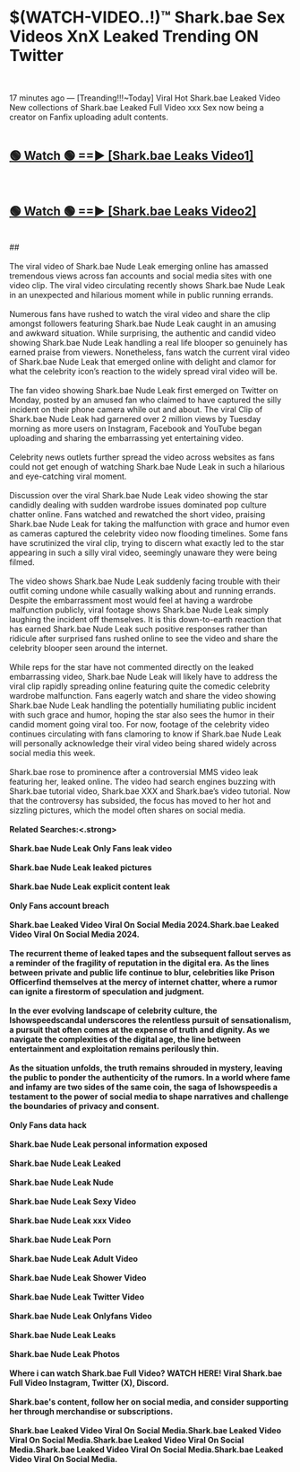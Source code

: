 # $(WATCH-VIDEO..!)™ Shark.bae Sex Videos XnX Leaked Trending ON Twitter<br>
<br>

17 minutes ago — [Treanding!!!~Today] Viral Hot Shark.bae Leaked Video New collections of Shark.bae Leaked Full Video xxx Sex now being a creator on Fanfix uploading adult contents.
<br>
 <br>

##  <a href="https://best2vid.blogspot.com?title=Shark.bae">🟢 Watch 🟢 ==► [Shark.bae Leaks Video1]</a><br>
  <br>

##  <a href="https://best2vid.blogspot.com?title=Shark.bae">🟢 Watch 🟢 ==► [Shark.bae Leaks Video2]</a><br>
  <br>
  ##
  <br>
  <br>
The viral video of Shark.bae Nude Leak emerging online has amassed tremendous views across fan accounts and social media sites with one video clip. The viral video circulating recently shows Shark.bae Nude Leak in an unexpected and hilarious moment while in public running errands.
<br><br>
Numerous fans have rushed to watch the viral video and share the clip amongst followers featuring Shark.bae Nude Leak caught in an amusing and awkward situation. While surprising, the authentic and candid video showing Shark.bae Nude Leak handling a real life blooper so genuinely has earned praise from viewers. Nonetheless, fans watch the current viral video of Shark.bae Nude Leak that emerged online with delight and clamor for what the celebrity icon’s reaction to the widely spread viral video will be.
<br><br>
The fan video showing Shark.bae Nude Leak first emerged on Twitter on Monday, posted by an amused fan who claimed to have captured the silly incident on their phone camera while out and about. The viral Clip of Shark.bae Nude Leak had garnered over 2 million views by Tuesday morning as more users on Instagram, Facebook and YouTube began uploading and sharing the embarrassing yet entertaining video.
<br><br>
Celebrity news outlets further spread the video across websites as fans could not get enough of watching Shark.bae Nude Leak in such a hilarious and eye-catching viral moment.
<br><br>
Discussion over the viral Shark.bae Nude Leak video showing the star candidly dealing with sudden wardrobe issues dominated pop culture chatter online. Fans watched and rewatched the short video, praising Shark.bae Nude Leak for taking the malfunction with grace and humor even as cameras captured the celebrity video now flooding timelines. Some fans have scrutinized the viral clip, trying to discern what exactly led to the star appearing in such a silly viral video, seemingly unaware they were being filmed.
<br><br>
The video shows Shark.bae Nude Leak suddenly facing trouble with their outfit coming undone while casually walking about and running errands. Despite the embarrassment most would feel at having a wardrobe malfunction publicly, viral footage shows Shark.bae Nude Leak simply laughing the incident off themselves. It is this down-to-earth reaction that has earned Shark.bae Nude Leak such positive responses rather than ridicule after surprised fans rushed online to see the video and share the celebrity blooper seen around the internet.
<br><br>
While reps for the star have not commented directly on the leaked embarrassing video, Shark.bae Nude Leak will likely have to address the viral clip rapidly spreading online featuring quite the comedic celebrity wardrobe malfunction. Fans eagerly watch and share the video showing Shark.bae Nude Leak handling the potentially humiliating public incident with such grace and humor, hoping the star also sees the humor in their candid moment going viral too. For now, footage of the celebrity video continues circulating with fans clamoring to know if Shark.bae Nude Leak will personally acknowledge their viral video being shared widely across social media this week.
<br><br>
Shark.bae rose to prominence after a controversial MMS video leak featuring her, leaked online. The video had search engines buzzing with Shark.bae tutorial video, Shark.bae XXX and Shark.bae’s video tutorial. Now that the controversy has subsided, the focus has moved to her hot and sizzling pictures, which the model often shares on social media.
<br><br>
<strong>Related Searches:<.strong>
<br><br>
Shark.bae Nude Leak Only Fans leak video
<br><br>
Shark.bae Nude Leak leaked pictures
<br><br>
Shark.bae Nude Leak explicit content leak
<br><br>
Only Fans account breach
<br><br>
Shark.bae Leaked Video Viral On Social Media 2024.Shark.bae Leaked Video Viral On Social Media 2024.
<br><br>
The recurrent theme of leaked tapes and the subsequent fallout serves as a reminder of the fragility of reputation in the digital era. As the lines between private and public life continue to blur, celebrities like Prison Officerfind themselves at the mercy of internet chatter, where a rumor can ignite a firestorm of speculation and judgment.
<br><br>
In the ever evolving landscape of celebrity culture, the Ishowspeedscandal underscores the relentless pursuit of sensationalism, a pursuit that often comes at the expense of truth and dignity. As we navigate the complexities of the digital age, the line between entertainment and exploitation remains perilously thin.
<br><br>
As the situation unfolds, the truth remains shrouded in mystery, leaving the public to ponder the authenticity of the rumors. In a world where fame and infamy are two sides of the same coin, the saga of Ishowspeedis a testament to the power of social media to shape narratives and challenge the boundaries of privacy and consent.
<br><br>
Only Fans data hack
<br><br>
Shark.bae Nude Leak personal information exposed
<br><br>
Shark.bae Nude Leak Leaked
<br><br>
Shark.bae Nude Leak Nude
<br><br>
Shark.bae Nude Leak Sexy Video
<br><br>
Shark.bae Nude Leak xxx Video
<br><br>
Shark.bae Nude Leak Porn
<br><br>
Shark.bae Nude Leak Adult Video
<br><br>
Shark.bae Nude Leak Shower Video
<br><br>
Shark.bae Nude Leak Twitter Video
<br><br>
Shark.bae Nude Leak Onlyfans Video
<br><br>
Shark.bae Nude Leak Leaks
<br><br>
Shark.bae Nude Leak Photos
<br><br>
Where i can watch Shark.bae Full Video? WATCH HERE! Viral Shark.bae Full Video Instagram, Twitter (X), Discord.
<br><br>
Shark.bae's content, follow her on social media, and consider supporting her through merchandise or subscriptions.
<br><br>
Shark.bae Leaked Video Viral On Social Media.Shark.bae Leaked Video Viral On Social Media.Shark.bae Leaked Video Viral On Social Media.Shark.bae Leaked Video Viral On Social Media.Shark.bae Leaked Video Viral On Social Media.